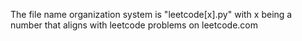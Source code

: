 The file name organization system is "leetcode[x].py" with x being a number that aligns with leetcode problems on leetcode.com

